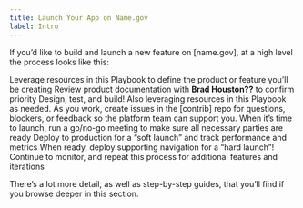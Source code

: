 ```yaml
---
title: Launch Your App on Name.gov
label: Intro
---
```

If you’d like to build and launch a new feature on [name.gov], at a high level the process looks like this:

Leverage resources in this Playbook to define the product or feature you’ll be creating
Review product documentation with **Brad Houston??** to confirm priority
Design, test, and build! Also leveraging resources in this Playbook as needed.
As you work, create issues in the [contrib] repo for questions, blockers, or feedback so the platform team can support you.
When it’s time to launch, run a go/no-go meeting to make sure all necessary parties are ready
Deploy to production for a “soft launch” and track performance and metrics
When ready, deploy supporting navigation for a “hard launch”!
Continue to monitor, and repeat this process for additional features and iterations

There’s a lot more detail, as well as step-by-step guides, that you’ll find if you browse deeper in this section.
